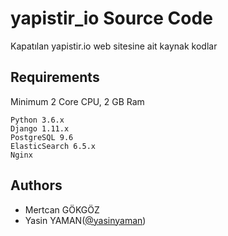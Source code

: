 # yapistir_io Source Code

Kapatılan yapistir.io web sitesine ait kaynak kodlar

## Requirements

Minimum 2 Core CPU, 2 GB Ram

```
Python 3.6.x
Django 1.11.x
PostgreSQL 9.6
ElasticSearch 6.5.x
Nginx
```

## Authors

- Mertcan GÖKGÖZ 
- Yasin YAMAN([@yasinyaman](https://github.com/yasinyaman/)) 